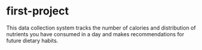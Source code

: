 # first-project
This data collection system tracks the number of calories and distribution of nutrients you have consumed in a day and makes recommendations for future dietary habits.

